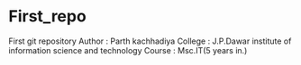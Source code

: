 # First_repo
First git repository
Author : Parth kachhadiya
College : J.P.Dawar institute of information science and technology
Course : Msc.IT(5 years in.)
